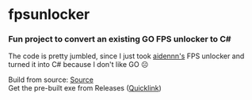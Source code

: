 # fpsunlocker
### Fun project to convert an existing GO FPS unlocker to C#

The code is pretty jumbled, since I just took [aidennn's](https://v3rmillion.net/member.php?action=profile&uid=2554539) FPS unlocker and turned it into C# because I don't like GO ☹️

Build from source: [Source](/source.cs)  
Get the pre-built exe from Releases ([Quicklink](https://github.com/InfernoKarl/fpsunlocker/releases/download/test/RBXFPSUNLOCKER.rar))
